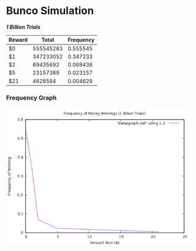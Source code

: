 # Bunco Simulation

***1 Billion Trials***

| Reward | Total     | Frequency |
|--------|-----------|-----------|
| $0     | 555545283 | 0.555545  |
| $1     | 347233052 | 0.347233  |
| $2     | 69435692  | 0.069436  |
| $5     | 23157389  | 0.023157  |
| $21    | 4628584   | 0.004629  |

### Frequency Graph

![](data/graph.png)
